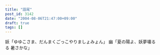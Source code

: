 ```yaml
---
title: "語尾"
post_id: 3142
date: "2004-08-06T21:47:00+09:00"
draft: true
tags: []
---
```



妖「ゆゆこさま、だんまくごっこやりましょみょん」 幽「夏の陽よ、妖夢壊るる 暑さかな」
